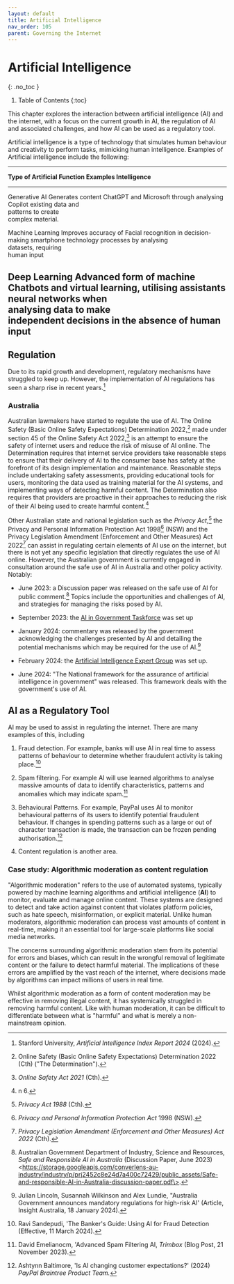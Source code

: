 ```yaml
---
layout: default
title: Artificial Intelligence
nav_order: 105
parent: Governing the Internet
---
```



# Artificial Intelligence
{: .no_toc }

1. Table of Contents
{:toc}

This chapter explores the interaction between artificial intelligence (AI) and the internet, with a focus on the current growth in AI, the regulation of AI and associated challenges, and how AI can be used as a regulatory tool.


Artificial intelligence is a type of technology that simulates human
behaviour and creativity to perform tasks, mimicking human intelligence.
Examples of Artificial intelligence include the following:

  ------------------------------------------------------------------------
  **Type of Artificial      **Function**             **Examples**
  Intelligence**                                     
  ------------------------- ------------------------ ---------------------
  Generative AI             Generates content        ChatGPT and Microsoft
                            through analysing        Copilot
                            existing data and        
                            patterns to create       
                            complex material.        

  Machine Learning          Improves accuracy of     Facial recognition in
                            decision-making          smartphone technology
                            processes by analysing   
                            datasets, requiring      
                            human input              

  Deep Learning             Advanced form of machine Chatbots and virtual
                            learning, utilising      assistants
                            neural networks when     
                            analysing data to make   
                            independent decisions in 
                            the absence of human     
                            input                    
  ------------------------------------------------------------------------

## Regulation

Due to its rapid growth and development, regulatory mechanisms have struggled to keep up. However, the implementation of AI regulations has seen a sharp rise in recent years.[^5]

### Australia

Australian lawmakers have started to regulate the use of AI. The Online Safety (Basic Online Safety Expectations) Determination 2022,[^6] made under section 45 of the Online Safety Act 2022,[^7] is an attempt to ensure the safety of internet users and reduce the risk of misuse of AI online. The Determination requires that internet service providers take reasonable steps to ensure that their delivery of AI to the consumer base has safety at the forefront of its design implementation and maintenance. Reasonable steps include undertaking safety assessments, providing educational tools for users, monitoring the data used as training material for the AI systems, and implementing ways of detecting harmful content. The Determination also requires that providers are proactive in their approaches to reducing the risk of their AI being used to create harmful content.[^8]

Other Australian state and national legislation such as the *Privacy Act,*[^9] the Privacy and Personal Information Protection Act 1998[^10] (NSW) and the Privacy Legislation Amendment (Enforcement and Other Measures) Act 2022[^11] can assist in regulating certain elements of AI use on the internet, but there is not yet any specific legislation that directly regulates the use of AI online. However, the Australian government is currently engaged in consultation around the safe use of AI in Australia and other policy activity. Notably:

- June 2023: a Discussion paper was released on the safe use of AI for public comment.[^12] Topics include the opportunities and challenges of AI, and strategies for managing the risks posed by AI.

- September 2023: the [AI in Government Taskforce](https://www.dta.gov.au/blogs/ai-government-taskforce-examining-use-and-governance-ai-aps) was set up

- January 2024: commentary was released by the government acknowledging the challenges presented by AI and detailing the potential mechanisms which may be required for the use of AI.[^13]

- February 2024: the [Artificial Intelligence Expert Group](https://www.industry.gov.au/science-technology-and-innovation/technology/artificial-intelligence#meet-the-ai-advisory-expert-group-4) was set up.

- June 2024: "The National framework for the assurance of artificial intelligence in government" was released. This framework deals with the government's use of AI.


## AI as a Regulatory Tool

AI may be used to assist in regulating the internet. There are many examples of this, including

1. Fraud detection. For example, banks will use AI in real time to assess patterns of behaviour to determine whether fraudulent activity is taking place.[^19]

2. Spam filtering. For example AI will use learned algorithms to analyse massive amounts of data to identify characteristics, patterns and anomalies which may indicate spam.[^20]

3. Behavioural Patterns. For example, PayPal uses AI to monitor behavioural patterns of its users to identify potential fraudulent behaviour. If changes in spending patterns such as a large or out of character transaction is made, the transaction can be frozen pending authorisation.[^21]

4. Content regulation is another area.

### Case study: Algorithmic moderation as content regulation

"Algorithmic moderation" refers to the use of automated systems, typically powered by machine learning algorithms and artificial intelligence (**AI**) to monitor, evaluate and manage online content. These systems are designed to detect and take action against content that violates platform policies, such as hate speech, misinformation, or explicit material. Unlike human moderators, algorithmic moderation can process vast amounts of content in real-time, making it an essential tool for large-scale platforms like social media networks.

The concerns surrounding algorithmic moderation stem from its potential for errors and biases, which can result in the wrongful removal of legitimate content or the failure to detect harmful material. The implications of these errors are amplified by the vast reach of the internet, where decisions made by algorithms can impact millions of users in real time.

Whilst algorithmic moderation as a form of content moderation may be effective in removing illegal content, it has systemically struggled in removing harmful content. Like with human moderation, it can be difficult to differentiate between what is "harmful" and what is merely a non-mainstream opinion.

[^2]: John McCarthy. "What is artificial intelligence" (Article, Computer Science Department, Stanford University, 12 November 2004).

[^3]: Iberdrola, 'Artificial Intelligence: birth, applications and future trends', *History of Artificial Intelligence (Blog Post).*

[^4]: Statista, 'Artificial Intelligence -- Worldwide', *Market Insights* (Web Page, 2024) https://www.statista.com/outlook/tmo/artificial-intelligence/worldwide?currency=AUD.

[^5]: Stanford University, *Artificial Intelligence Index Report 2024* (2024).

[^6]: Online Safety (Basic Online Safety Expectations) Determination 2022 (Cth) ("The Determination").

[^7]: *Online Safety Act 2021* (Cth).

[^8]: n 6.

[^9]: *Privacy Act 1988* (Cth).

[^10]: *Privacy and Personal Information Protection Act* 1998 (NSW).

[^11]: *Privacy Legislation Amendment (Enforcement and Other Measures) Act 2022* (Cth).

[^12]: Australian Government Department of Industry, Science and Resources, *Safe and Responsible AI in Australia* (Discussion Paper, June 2023) \<https://storage.googleapis.com/converlens-au-industry/industry/p/prj2452c8e24d7a400c72429/public_assets/Safe-and-responsible-AI-in-Australia-discussion-paper.pdf\>.

[^13]: Julian Lincoln, Susannah Wilkinson and Alex Lundie, "Australia Government announces mandatory regulations for high-risk AI' (Article, Insight Australia, 18 January 2024).

[^14]: ACMA, Online Misinformation, [www.acma.gov.au/online-misinformation](http://www.acma.gov.au/online-misinformation) (accessed 01 September 2024)

[^15]: *Australian Code of Practice on Disinformation and Misinformation* s 7.5.

[^16]: *Online Safety Act 2021* (Cth) s 45(4)

[^17]: *Online Safety Act 2021*(Cth) s 46(1)(a)(b)

[^18]: *Online Safety (Basic Online Safety Expectations) Determination* 2022 s8A, s9

[^19]: Ravi Sandepudi, 'The Banker's Guide: Using AI for Fraud Detection (Effective, 11 March 2024).

[^20]: David Emelianocm, 'Advanced Spam Filtering AI, *Trimbox* (Blog Post, 21 November 2023).

[^21]: Ashtynn Baltimore, 'Is AI changing customer expectations?' (2024) *PayPal Braintree Product Team.*